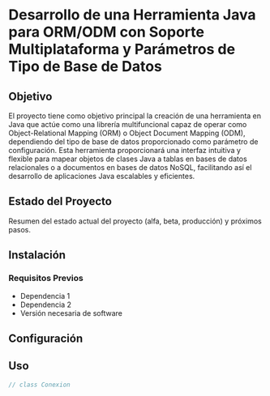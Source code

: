 # Desarrollo de una Herramienta Java para ORM/ODM con Soporte Multiplataforma y Parámetros de Tipo de Base de Datos

## Objetivo

El proyecto tiene como objetivo principal la creación de una herramienta en Java que actúe como 
una librería multifuncional capaz de operar como Object-Relational Mapping (ORM) o Object
Document Mapping (ODM), dependiendo del tipo de base de datos proporcionado como 
parámetro de configuración. Esta herramienta proporcionará una interfaz intuitiva y flexible para 
mapear objetos de clases Java a tablas en bases de datos relacionales o a documentos en bases de 
datos NoSQL, facilitando así el desarrollo de aplicaciones Java escalables y eficientes.

## Estado del Proyecto

Resumen del estado actual del proyecto (alfa, beta, producción) y próximos pasos.

## Instalación

### Requisitos Previos

- Dependencia 1
- Dependencia 2
- Versión necesaria de software



## Configuración



## Uso



```java
// class Conexion
